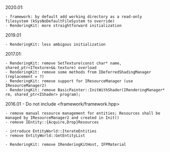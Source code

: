 2020.01:

	- framework: by default add working directory as a read-only filesystem (kSysNoDefaultFileSystem to override)
	- RenderingKit: more straightforward initialization

2019.01

	- RenderingKit: less ambigous initialization

2017.01:

	- RenderingKit: remove SetTexture(const char* name, shared_ptr<ITexture>&& texture) overload
	- RenderingKit: remove some methods from IDeferredShadingManager (replacement = ?)
	- RenderingKit: remove support for IResourceManager (use IResourceManager2)
	- RenderingKit: remove BasicPainter::InitWithShader(IRenderingManager* rm, shared_ptr<IShader> program);

2016.01
	- Do not include <framework/framework.hpp>

	- remove manual resource management for entities; Resources shall be managed by IResourceManager2 and created in Init()
	- remove IEntity::{Acquire,Drop}Resources

	- introduce EntityWorld::IterateEntities
	- remove EntityWorld::GetEntityList

	- RenderingKit: remove IRenderingKitHost, IFPMaterial

